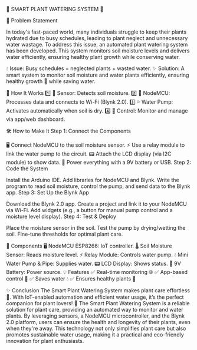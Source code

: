 🌱 SMART PLANT WATERING SYSTEM 🌱


📝 Problem Statement

In today's fast-paced world, many individuals struggle to keep their plants hydrated due to busy schedules, 
leading to plant neglect and unnecessary water wastage. To address this issue, an automated plant watering system has been developed. 
This system monitors soil moisture levels and delivers water efficiently, ensuring healthy plant growth while conserving water.

💧 Issue: Busy schedules = neglected plants + wasted water.
✨ Solution: A smart system to monitor soil moisture and water plants efficiently, ensuring healthy growth 🌿 while saving water.




🚀 How It Works
1️⃣ 📡 Sensor: Detects soil moisture.
2️⃣ 🧠 NodeMCU: Processes data and connects to Wi-Fi (Blynk 2.0).
3️⃣ 💦 Water Pump: Activates automatically when soil is dry.
4️⃣ 📱 Control: Monitor and manage via app/web dashboard.


🛠️ How to Make It
Step 1: Connect the Components

🖥️ Connect NodeMCU to the soil moisture sensor.
⚡ Use a relay module to link the water pump to the circuit.
📟 Attach the LCD display (via I2C module) to show data.
🔋 Power everything with a 9V battery or USB.
Step 2: Code the System

Install the Arduino IDE.
Add libraries for NodeMCU and Blynk.
Write the program to read soil moisture, control the pump, and send data to the Blynk app.
Step 3: Set Up the Blynk App

Download the Blynk 2.0 app.
Create a project and link it to your NodeMCU via Wi-Fi.
Add widgets (e.g., a button for manual pump control and a moisture level display).
Step 4: Test & Deploy

Place the moisture sensor in the soil.
Test the pump by drying/wetting the soil.
Fine-tune thresholds for optimal plant care.


🔧 Components
🖥️ NodeMCU ESP8266: IoT controller.
🌡️ Soil Moisture Sensor: Reads moisture level.
⚡ Relay Module: Controls water pump.
💧 Mini Water Pump & Pipe: Supplies water.
📟 LCD Display: Shows status.
🔋 9V Battery: Power source.
💡 Features
✅ Real-time monitoring 🌐
✅ App-based control 📱
✅ Saves water 💧
✅ Ensures healthy plants 🌿

✨ Conclusion
The Smart Plant Watering System makes plant care effortless 🌟. With IoT-enabled automation and efficient water usage, it’s the perfect companion for plant lovers! 💚
The Smart Plant Watering System is a reliable solution for plant care, providing an automated way to monitor and water plants. 
By leveraging sensors, a NodeMCU microcontroller, and the Blynk 2.0 platform, users can ensure the health and longevity of their plants, even when they're away. 
This technology not only simplifies plant care but also promotes sustainable water usage, making it a practical and eco-friendly innovation for plant enthusiasts.
